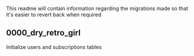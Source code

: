 This readme will contain information regarding the migrations made so that it's easier to revert back when required

## 0000_dry_retro_girl

Initialize users and subscriptions tables
